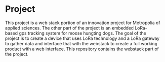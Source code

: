 <h1>Project</h1>
This project is a web stack portion of an innovation project for Metropolia of applied sciences.
The other part of the project is an embedded LoRa- based gps tracking system for moose hungting dogs. 
The goal of the project is to create a device that uses LoRa technology and a LoRa gateway to gather data
and interface that with the webstack to create a full working product with a web interface. 
This repository contains the webstack part of the project.
